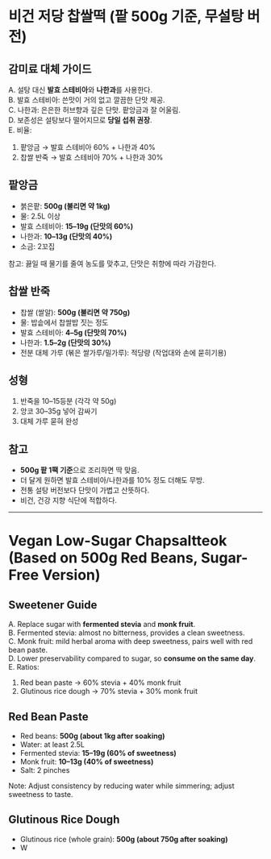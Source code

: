 # 비건 저당 찹쌀떡 (팥 500g 기준, 무설탕 버전)

## 감미료 대체 가이드
A. 설탕 대신 **발효 스테비아**와 **나한과**를 사용한다.  
B. 발효 스테비아: 쓴맛이 거의 없고 깔끔한 단맛 제공.  
C. 나한과: 은은한 허브향과 깊은 단맛. 팥앙금과 잘 어울림.  
D. 보존성은 설탕보다 떨어지므로 **당일 섭취 권장**.  
E. 비율:  
1) 팥앙금 → 발효 스테비아 60% + 나한과 40%  
2) 찹쌀 반죽 → 발효 스테비아 70% + 나한과 30%  

## 팥앙금
- 붉은팥: **500g (불리면 약 1kg)**  
- 물: 2.5L 이상  
- 발효 스테비아: **15–19g (단맛의 60%)**  
- 나한과: **10–13g (단맛의 40%)**  
- 소금: 2꼬집  

참고: 끓일 때 물기를 줄여 농도를 맞추고, 단맛은 취향에 따라 가감한다.  

## 찹쌀 반죽
- 찹쌀 (쌀알): **500g (불리면 약 750g)**  
- 물: 밥솥에서 찹쌀밥 짓는 정도  
- 발효 스테비아: **4–5g (단맛의 70%)**  
- 나한과: **1.5–2g (단맛의 30%)**  
- 전분 대체 가루 (볶은 쌀가루/밀가루): 적당량 (작업대와 손에 묻히기용)  

## 성형
1) 반죽을 10–15등분 (각각 약 50g)  
2) 앙코 30–35g 넣어 감싸기  
3) 대체 가루 묻혀 완성  

## 참고
- **500g 팥 1팩 기준**으로 조리하면 딱 맞음.  
- 더 달게 원하면 발효 스테비아/나한과를 10% 정도 더해도 무방.  
- 전통 설탕 버전보다 단맛이 가볍고 산뜻하다.  
- 비건, 건강 지향 식단에 적합하다.  

---

# Vegan Low-Sugar Chapsaltteok (Based on 500g Red Beans, Sugar-Free Version)

## Sweetener Guide
A. Replace sugar with **fermented stevia** and **monk fruit**.  
B. Fermented stevia: almost no bitterness, provides a clean sweetness.  
C. Monk fruit: mild herbal aroma with deep sweetness, pairs well with red bean paste.  
D. Lower preservability compared to sugar, so **consume on the same day**.  
E. Ratios:  
1) Red bean paste → 60% stevia + 40% monk fruit  
2) Glutinous rice dough → 70% stevia + 30% monk fruit  

## Red Bean Paste
- Red beans: **500g (about 1kg after soaking)**  
- Water: at least 2.5L  
- Fermented stevia: **15–19g (60% of sweetness)**  
- Monk fruit: **10–13g (40% of sweetness)**  
- Salt: 2 pinches  

Note: Adjust consistency by reducing water while simmering; adjust sweetness to taste.  

## Glutinous Rice Dough
- Glutinous rice (whole grain): **500g (about 750g after soaking)**  
- W
